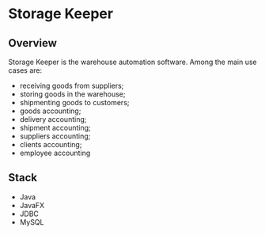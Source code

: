 # Storage Keeper
## Overview
Storage Keeper is the warehouse automation software.
Among the main use cases are:
- receiving goods from suppliers;
- storing goods in the warehouse;
- shipmenting goods to customers;
- goods accounting;
- delivery accounting;
- shipment accounting;
- suppliers accounting;
- clients accounting;
- employee accounting
## Stack
- Java
- JavaFX
- JDBC
- MySQL
